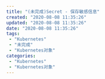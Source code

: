 ```yaml
---
title: "(未完成)Secret - 保存敏感信息"
created: "2020-08-08 11:35:26"
updated: "2020-08-08 11:35:26"
date: "2020-08-08 11:35:26"
tags: 
 - "Kubernetes"
 - "未完成"
 - "Kubernetes对象"
categories: 
 - "Kubernetes"
 - "Kubernetes对象"
---
```

